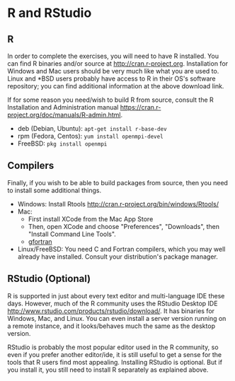 # R and RStudio

## R
In order to complete the exercises, you will need to have R installed.  You can find R binaries and/or source at http://cran.r-project.org. Installation for Windows and Mac users should be very much like what you are used to.  Linux and *BSD users probably have access to R in their OS's software repository; you can find additional information at the above download link.

If for some reason you need/wish to build R from source, consult the R Installation and Administration manual https://cran.r-project.org/doc/manuals/R-admin.html.



* deb (Debian, Ubuntu): `apt-get install r-base-dev`
* rpm (Fedora, Centos): `yum install openmpi-devel`
* FreeBSD: `pkg install openmpi`




## Compilers
Finally, if you wish to be able to build packages from source, then you need to install some additional things.

* Windows: Install Rtools http://cran.r-project.org/bin/windows/Rtools/
* Mac: 
    - First install XCode from the Mac App Store
    - Then, open XCode and choose "Preferences", "Downloads", then "Install Command Line Tools".
    - [gfortran](https://cran.r-project.org/bin/macosx/tools/)
* Linux/FreeBSD: You need C and Fortran compilers, which you may well already have installed.  Consult your distribution's package manager.



## RStudio (Optional)
R is supported in just about every text editor and multi-language IDE these days.  However, much of the R community uses the RStudio Desktop IDE http://www.rstudio.com/products/rstudio/download/.  It has binaries for Windows, Mac, and Linux.  You can even install a server version running on a remote instance, and it looks/behaves much the same as the desktop version.

RStudio is probably the most popular editor used in the R community, so even if you prefer another editor/ide, it is still useful to get a sense for the tools that R users find most appealing.  Installing RStudio is optional.  But if you install it, you still need to install R separately as explained above.
